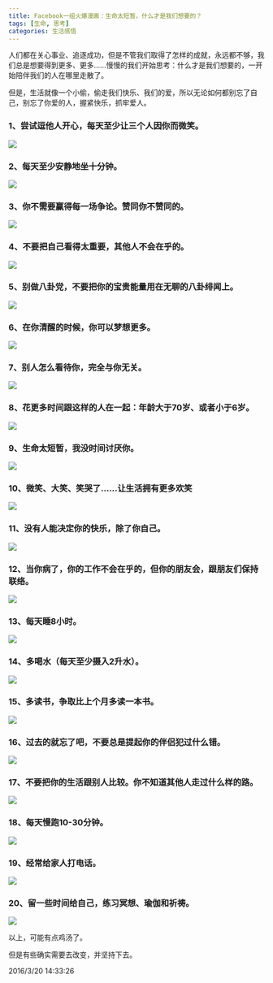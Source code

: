 ```yaml
---
title: Facebook一组火爆漫画：生命太短暂，什么才是我们想要的？
tags: [生命, 思考]
categories: 生活感悟
---
```



人们都在关心事业、追逐成功，但是不管我们取得了怎样的成就，永远都不够，我们总是想要得到更多、更多……慢慢的我们开始思考：什么才是我们想要的，一开始陪伴我们的人在哪里走散了。

但是，生活就像一个小偷，偷走我们快乐、我们的爱，所以无论如何都别忘了自己，别忘了你爱的人，握紧快乐，抓牢爱人。

### 1、尝试逗他人开心，每天至少让三个人因你而微笑。

![](https://i.postimg.cc/qBxrjY95/1456205478566426.jpg)

### 2、每天至少安静地坐十分钟。

![](https://i.postimg.cc/tThb0m77/1456205482526617.jpg)

### 3、你不需要赢得每一场争论。赞同你不赞同的。

![](https://i.postimg.cc/02tsqS5G/1456205487908408.jpg)

### 4、不要把自己看得太重要，其他人不会在乎的。

![](https://i.postimg.cc/8zjVkCs2/1456205491546975.jpg)

### 5、别做八卦党，不要把你的宝贵能量用在无聊的八卦绯闻上。

![](https://i.postimg.cc/ht6RXqdf/1456205495400750.jpg)

### 6、在你清醒的时候，你可以梦想更多。

![](https://i.postimg.cc/cChNCgRS/1456205500992894.jpg)

### 7、别人怎么看待你，完全与你无关。

![](https://i.postimg.cc/Rh4BvQnd/1456205505772668-1.jpg)

### 8、花更多时间跟这样的人在一起：年龄大于70岁、或者小于6岁。

![](https://i.postimg.cc/FsF4qpvs/1456205509874225.jpg)

### 9、生命太短暂，我没时间讨厌你。

![](https://i.postimg.cc/FRQtxgGv/1456205526340886.jpg)

### 10、微笑、大笑、笑哭了……让生活拥有更多欢笑

![](https://i.postimg.cc/mr9fM6YV/1456205515324739.jpg)

### 11、没有人能决定你的快乐，除了你自己。

![](https://i.postimg.cc/2y2PrpYj/1456205563443853.jpg)

### 12、当你病了，你的工作不会在乎的，但你的朋友会，跟朋友们保持联络。

![](https://i.postimg.cc/7YtpRyXm/1456205568257275.jpg)

### 13、每天睡8小时。

![](https://i.postimg.cc/sXPkHQ0h/1456205572729404.jpg)

### 14、多喝水（每天至少摄入2升水）。

![](https://i.postimg.cc/5yxZh4Zk/1456205576399627.jpg)

### 15、多读书，争取比上个月多读一本书。

![](https://i.postimg.cc/zD7mnhhm/1456205581769081.jpg)

### 16、过去的就忘了吧，不要总是提起你的伴侣犯过什么错。

![](https://i.postimg.cc/htJHW35g/1456205585570622.jpg)

### 17、不要把你的生活跟别人比较。你不知道其他人走过什么样的路。

![](https://i.postimg.cc/3Jxs9wjk/1456205589771679.jpg)


### 18、每天慢跑10-30分钟。

![](https://i.postimg.cc/bwK4zH7n/1456205594213644.jpg)

### 19、经常给家人打电话。

![](https://i.postimg.cc/k5KzDRCp/1456205598893489.jpg)

### 20、留一些时间给自己，练习冥想、瑜伽和祈祷。

![](https://i.postimg.cc/ZRmgNYKK/1456205603567533.jpg)

以上，可能有点鸡汤了。

但是有些确实需要去改变，并坚持下去。

2016/3/20 14:33:26 


